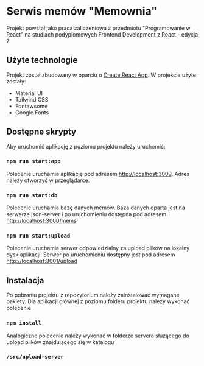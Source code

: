 # Serwis memów "Memownia"
Projekt powstał jako praca zaliczeniowa z przedmiotu "Programowanie w React" na studiach podyplomowych Frontend Development z React - edycja 7

## Użyte technologie
Projekt został zbudowany w oparciu o [Create React App](https://github.com/facebook/create-react-app). W projekcie użyte zostały:
* Material UI
* Tailwind CSS
* Fontawsome
* Google Fonts

## Dostępne skrypty

Aby uruchomić aplikację z poziomu projektu należy uruchomić:

### `npm run start:app`

Polecenie uruchamia aplikację pod adresem [http://localhost:3009](http://localhost:3009). Adres należy otworzyć w przeglądarce.

### `npm run start:db`

Polecenie uruchamia bazę danych memów. Baza danych oparta jest na serwerze json-server i po uruchomieniu dostępna pod adresem [http://localhost:3000/mems](http://localhost:3000/mems)

### `npm run start:upload`

Polecenie uruchamia serwer odpowiedzialny za upload plików na lokalny dysk aplikacji. Serwer po uruchomieniu dostępny jest pod adresem [http://localhost:3001/upload](http://localhost:3001/upload)

## Instalacja
Po pobraniu projektu z repozytorium należy zainstalować wymagane pakiety. Dla aplikacji głównej z poziomu folderu projektu należy wykonać polecenie

### `npm install`

Analogiczne polecenie należy wykonać w folderze servera służącego do upload plików znajdującego się w katalogu

### `/src/upload-server`